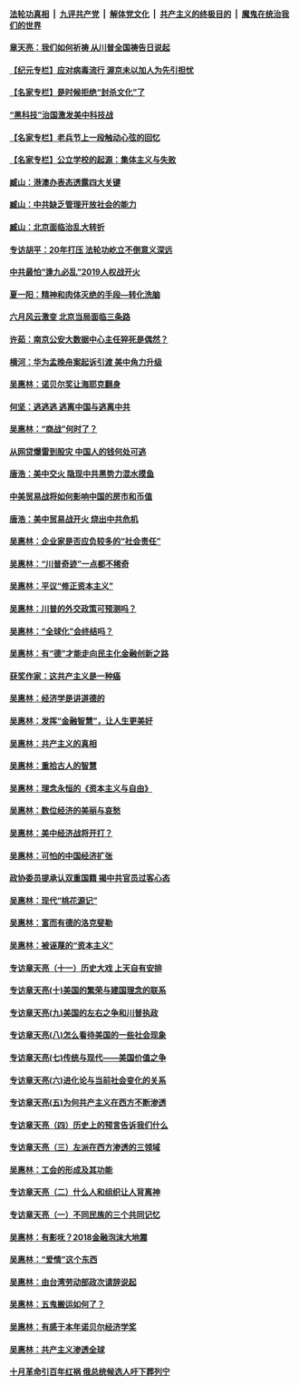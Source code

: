 

####  [法轮功真相](../../../../basic/blob/master/README.md?t=07012331) &nbsp;|&nbsp; [九评共产党](../../../../9ping.md/blob/master/README.md?t=07012331) &nbsp;|&nbsp; [解体党文化](../../../../jtdwh.md/blob/master/README.md?t=07012331)  &nbsp;|&nbsp; [共产主义的终极目的](../../../../gczydzjmd.md/blob/master/README.md?t=07012331) &nbsp;|&nbsp; [魔鬼在统治我们的世界](../../../../mgztzwmdsj.md/blob/master/README.md?t=07012331) 

#### [章天亮：我们如何祈祷 从川普全国祷告日说起](../pages/nsc423/n11944627.md?t=07012331) 

#### [【纪元专栏】应对病毒流行 渥京未以加人为先引担忧](../pages/nsc423/n11875714.md?t=07012331) 

#### [【名家专栏】是时候拒绝“封杀文化”了](../pages/nsc423/n11814093.md?t=07012331) 

#### [“黑科技”治国激发美中科技战](../pages/nsc423/n11638056.md?t=07012331) 

#### [【名家专栏】老兵节上一段触动心弦的回忆](../pages/nsc423/n11646016.md?t=07012331) 

#### [【名家专栏】公立学校的起源：集体主义与失败](../pages/nsc423/n11601833.md?t=07012331) 

#### [臧山：港澳办表态透露四大关键](../pages/nsc423/n11421628.md?t=07012331) 

#### [臧山：中共缺乏管理开放社会的能力](../pages/nsc423/n11407457.md?t=07012331) 

#### [臧山：北京面临治乱大转折](../pages/nsc423/n11406895.md?t=07012331) 

#### [专访胡平：20年打压 法轮功屹立不倒意义深远](../pages/nsc423/n11398800.md?t=07012331) 

#### [中共最怕“逢九必乱”2019人权战开火](../pages/nsc423/n11385248.md?t=07012331) 

#### [夏一阳：精神和肉体灭绝的手段—转化洗脑](../pages/nsc423/n11368250.md?t=07012331) 

#### [六月风云激变 北京当局面临三条路](../pages/nsc423/n11313668.md?t=07012331) 

#### [许茹：南京公安大数据中心主任猝死是偶然？](../pages/nsc423/n11064744.md?t=07012331) 

#### [横河：华为孟晚舟案起诉引渡 美中角力升级](../pages/nsc423/n11027230.md?t=07012331) 

#### [吴惠林：诺贝尔奖让海耶克翻身](../pages/nsc423/n10890049.md?t=07012331) 

#### [何坚：逃逃逃 逃离中国与逃离中共](../pages/nsc423/n10592891.md?t=07012331) 

#### [吴惠林：“商战”何时了？](../pages/nsc423/n10573558.md?t=07012331) 

#### [从网贷爆雷到股灾 中国人的钱何处可逃](../pages/nsc423/n10572800.md?t=07012331) 

#### [唐浩：美中交火 隐现中共黑势力混水摸鱼](../pages/nsc423/n10544040.md?t=07012331) 

#### [中美贸易战将如何影响中国的房市和币值](../pages/nsc423/n10543697.md?t=07012331) 

#### [唐浩：美中贸易战开火 烧出中共危机](../pages/nsc423/n10540126.md?t=07012331) 

#### [吴惠林：企业家是否应负较多的“社会责任”](../pages/nsc423/n10535022.md?t=07012331) 

#### [吴惠林：“川普奇迹”一点都不稀奇](../pages/nsc423/n10512808.md?t=07012331) 

#### [吴惠林：平议“修正资本主义”](../pages/nsc423/n10495724.md?t=07012331) 

#### [吴惠林：川普的外交政策可预测吗？](../pages/nsc423/n10462387.md?t=07012331) 

#### [吴惠林：“全球化”会终结吗？](../pages/nsc423/n10452838.md?t=07012331) 

#### [吴惠林：有“德”才能走向民主化金融创新之路](../pages/nsc423/n10432292.md?t=07012331) 

#### [获奖作家：这共产主义是一种癌](../pages/nsc423/n10431541.md?t=07012331) 

#### [吴惠林：经济学是讲道德的](../pages/nsc423/n10398014.md?t=07012331) 

#### [吴惠林：发挥“金融智慧”，让人生更美好](../pages/nsc423/n10375019.md?t=07012331) 

#### [吴惠林：共产主义的真相](../pages/nsc423/n10351394.md?t=07012331) 

#### [吴惠林：重拾古人的智慧](../pages/nsc423/n10337691.md?t=07012331) 

#### [吴惠林：理念永恒的《资本主义与自由》](../pages/nsc423/n10316274.md?t=07012331) 

#### [吴惠林：数位经济的美丽与哀愁](../pages/nsc423/n10292946.md?t=07012331) 

#### [吴惠林：美中经济战将开打？](../pages/nsc423/n10258825.md?t=07012331) 

#### [吴惠林：可怕的中国经济扩张](../pages/nsc423/n10219147.md?t=07012331) 

#### [政协委员提承认双重国籍 揭中共官员过客心态](../pages/nsc423/n10208809.md?t=07012331) 

#### [吴惠林：现代“桃花源记”](../pages/nsc423/n10185234.md?t=07012331) 

#### [吴惠林：富而有德的洛克斐勒](../pages/nsc423/n10142264.md?t=07012331) 

#### [吴惠林：被诬蔑的“资本主义”](../pages/nsc423/n10124816.md?t=07012331) 

#### [专访章天亮（十一）历史大戏 上天自有安排](../pages/nsc423/n10094905.md?t=07012331) 

#### [专访章天亮(十)美国的繁荣与建国理念的联系](../pages/nsc423/n10094899.md?t=07012331) 

#### [专访章天亮(九)美国的左右之争和川普执政](../pages/nsc423/n10094889.md?t=07012331) 

#### [专访章天亮(八)怎么看待美国的一些社会现象](../pages/nsc423/n10094857.md?t=07012331) 

#### [专访章天亮(七)传统与现代——美国价值之争](../pages/nsc423/n10093140.md?t=07012331) 

#### [专访章天亮(六)进化论与当前社会变化的关系](../pages/nsc423/n10092036.md?t=07012331) 

#### [专访章天亮(五)为何共产主义在西方不断渗透](../pages/nsc423/n10083620.md?t=07012331) 

#### [专访章天亮（四）历史上的预言告诉我们什么](../pages/nsc423/n10083606.md?t=07012331) 

#### [专访章天亮（三）左派在西方渗透的三领域](../pages/nsc423/n10081115.md?t=07012331) 

#### [吴惠林：工会的形成及其功能](../pages/nsc423/n10080633.md?t=07012331) 

#### [专访章天亮（二）什么人和组织让人背离神](../pages/nsc423/n10076637.md?t=07012331) 

#### [专访章天亮（一）不同民族的三个共同记忆](../pages/nsc423/n10074188.md?t=07012331) 

#### [吴惠林：有影呒？2018金融泡沫大地震](../pages/nsc423/n10040534.md?t=07012331) 

#### [吴惠林：“爱情”这个东西](../pages/nsc423/n10019423.md?t=07012331) 

#### [吴惠林：由台湾劳动部政次请辞说起](../pages/nsc423/n9979679.md?t=07012331) 

#### [吴惠林：五鬼搬运如何了？](../pages/nsc423/n9925338.md?t=07012331) 

#### [吴惠林：有感于本年诺贝尔经济学奖](../pages/nsc423/n9871883.md?t=07012331) 

#### [吴惠林：共产主义渗透全球](../pages/nsc423/n9812748.md?t=07012331) 

#### [十月革命引百年红祸 俄总统候选人吁下葬列宁](../pages/nsc423/n9810182.md?t=07012331) 

